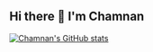 ## Hi there 👋 I'm Chamnan

[![Chamnan's GitHub stats](https://github-readme-stats.vercel.app/api?username=SChamnan)](https://github.com/SChamnan/github-readme-stats)

